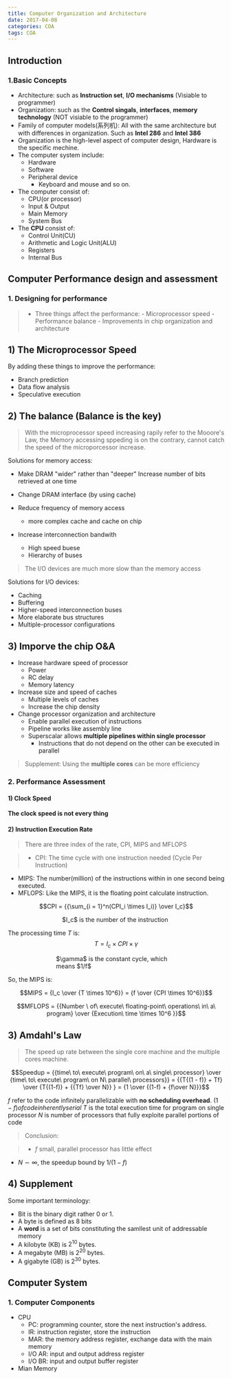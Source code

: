 ```yaml
---
title: Computer Organization and Architecture
date: 2017-04-08
categories: COA
tags: COA
---
```


## Introduction

<!-- more -->### 1.Basic Concepts

- Architecture: such as **Instruction set**, **I/O mechanisms** (Visiable to programmer)
- Organization: such as the **Control singals**, **interfaces**, **memory technology** (NOT visiable to the programmer)
- Family of computer models(系列机): All with the same architecture but with differences in organization. Such as **Intel 286** and **Intel 386**
- Organization is the high-level aspect of computer design, Hardware is the specific mechine.
- The computer system include:
    - Hardware
    - Software
    - Peripheral device
        - Keyboard and mouse and so on.
- The computer consist of:
    - CPU(or processor)
    - Input & Output
    - Main Memory
    - System Bus
- The **CPU** consist of:
    - Control Unit(CU)
    - Arithmetic and Logic Unit(ALU)
    - Registers
    - Internal Bus

## Computer Performance design and assessment

<!-- more -->### 1. Designing for performance

> - Three things affect the performance:
    - Microprocessor speed
    - Performance balance
    - Improvements in chip organization and architecture

##<!-- more -->## 1) The Microprocessor Speed

By adding these things to improve the performance:

- Branch prediction
- Data flow analysis
- Speculative execution

##<!-- more -->## 2) The balance (Balance is the key)

> With the microprocessor speed increasing rapily refer to the Mooore's Law, the Memory accessing sppeding is on the contrary, cannot catch the speed of the microporcessor increase.

Solutions for memory access:

- Make DRAM "wider" rather than "deeper"
Increase number of bits retrieved at one time

- Change DRAM interface (by using cache)
- Reduce frequency of memory access
    - more complex cache and cache on chip
- Increase interconnection bandwith
    - High speed buese
    - Hierarchy of buses

> The I/O devices are much more slow than the memory access

Solutions for I/O devices:

- Caching
- Buffering
- Higher-speed interconnection buses
- More elaborate bus structures
- Multiple-processor configurations

##<!-- more -->## 3) Imporve the chip O&A

- Increase hardware speed of processor
    - Power
    - RC delay
    - Memory latency
- Increase size and speed of caches
    - Multiple levels of caches
    - Increase the chip density
- Change processor organization and architecture
    - Enable parallel execution of instructions
    - Pipeline works like assembly line
    - Superscalar allows **multiple pipelines within single processor**
        - Instructions that do not depend on the other can be executed in parallel

> Supplement: Using the **multiple cores** can be more efficiency

### 2. Performance Assessment

<!-- more -->#### 1) Clock Speed

**The clock speed is not every thing**


#### 2) Instruction Execution Rate

> There are three index of the rate, CPI, MIPS and MFLOPS

> - CPI: The time cycle with one instruction needed (Cycle Per Instruction)
- MIPS: The number(million) of the instructions within in one second being executed.
- MFLOPS: Like the MIPS, it is the floating point calculate instruction.

$$CPI = {{\sum_{i = 1}^n(CPI_i \times I_i)} \over I_c}$$
<div style="margin:0 auto;width:18em;">$I_c$ is the number of the instruction</div>

The processing time $T$ is:
$$T = I_c \times CPI \times \gamma$$
<div style="margin:0 auto;width:20em;">$\gamma$ is the constant cycle, which means $1/f$</div>

So, the MIPS is:

$$MIPS = {I_c \over {T \times 10^6}} = {f \over {CPI \times 10^6}}$$

$$MFLOPS = {{Number \ of\ execute\ floating-point\ operations\ in\ a\ program} \over {Execution\ time \times 10^6 }}$$

##<!-- more -->## 3) Amdahl's Law

> The speed up rate between the single core machine and the multiple cores machine.

$$Speedup = {{time\ to\ execute\ program\ on\ a\ single\ processor} \over {time\ to\ execute\ program\ on N\ parallel\ processors}} = {{T{(1 - f)} + Tf} \over {T{(1-f)} + {{Tf} \over N}} } = {1 \over {(1-f) + {f\over N}}}$$

$f$ refer to the code infinitely parallelizable with **no scheduling overhead**.
$(1-f) of code inherently serial$
$T$ is the total execution time for program on single processor
$N$ is number of processors that fully exploite parallel portions of code

> Conclusion:

> - $f$ small, parallel processor has little effect
- $N \sim \infty$, the speedup bound by $1/(1-f)$

##<!-- more -->## 4) Supplement
Some important terminology:
- Bit is the binary digit rather 0 or 1.
- A byte is defined as 8 bits
- A **word** is a set of bits constituting the samllest unit of addressable memory
- A kilobyte (KB) is $2^{10}$ bytes.
- A megabyte (MB) is $2^{20}$ bytes.
- A gigabyte (GB) is $2^{30}$ bytes.


## Computer System

<!-- more -->### 1. Computer Components

- CPU
    - PC: programming counter, store the next instruction's address.
    - IR: instruction register, store the instruction
    - MAR: the memory address register, exchange data with the main memory
    - I/O AR: input and output address register
    - I/O BR: input and output buffer register
- Mian Memory
